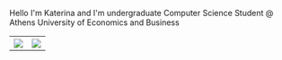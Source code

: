 Hello I'm Katerina and I'm undergraduate Computer Science Student @ Athens University of Economics and Business


<table style="text-align:center;">
  <tr>
    <th> <a href="https://www.linkedin.com/in/katerina-arfani-4267402b8/"><img src="https://img.shields.io/badge/LinkedIn-0077B5?style=for-the-badge&logo=linkedin&logoColor=white" /></a>
    </th>
    <th><a href = "https://open.spotify.com/user/katerina.arf?si=a6932377ef1144b8"><img src="https://img.shields.io/badge/Spotify-1ED760?&style=for-the-badge&logo=spotify&logoColor=white" /></a>
    </th>
  </tr>
</table>




